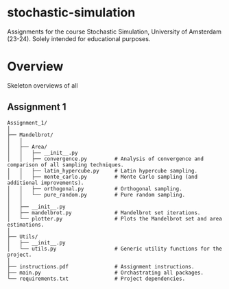 # stochastic-simulation
Assignments for the course Stochastic Simulation, University of Amsterdam (23-24). Solely intended for educational purposes.

# Overview

Skeleton overviews of all 

## Assignment 1
```
Assignment_1/
│
├── Mandelbrot/
│   │
│   ├── Area/
│   │   ├── __init__.py
│   │   ├── convergence.py         # Analysis of convergence and comparison of all sampling techniques.
│   │   ├── latin_hypercube.py     # Latin hypercube sampling.
│   │   ├── monte_carlo.py         # Monte Carlo sampling (and additional improvements).
│   │   ├── orthogonal.py          # Orthogonal sampling.
│   │   └── pure_random.py         # Pure random sampling.
│   │
│   ├── __init__.py
│   ├── mandelbrot.py              # Mandelbrot set iterations.
│   └── plotter.py                 # Plots the Mandelbrot set and area estimations.
│
├── Utils/
│   ├── __init__.py
│   └── utils.py                   # Generic utility functions for the project.
│
├── instructions.pdf               # Assignment instructions.
├── main.py                        # Orchastrating all packages.
└── requirements.txt               # Project dependencies.
```
